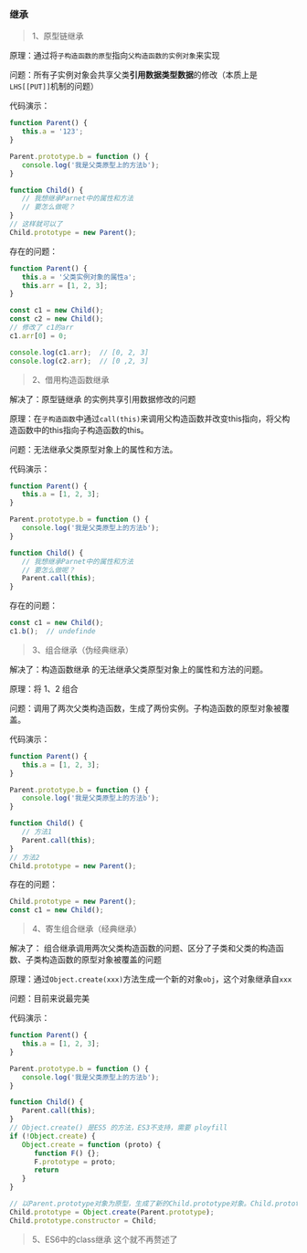 ### 继承

> 1、原型链继承

原理：通过将`子构造函数的原型`指向`父构造函数的实例对象`来实现



问题：所有子实例对象会共享父类**引用数据类型数据**的修改（本质上是`LHS[[PUT]]`机制的问题）



代码演示：

```js
function Parent() {
   this.a = '123';
}

Parent.prototype.b = function () {
   console.log('我是父类原型上的方法b');
}

function Child() {
   // 我想继承Parnet中的属性和方法
   // 要怎么做呢？
}
// 这样就可以了
Child.prototype = new Parent();
```

存在的问题：

```js
function Parent() {
   this.a = '父类实例对象的属性a';
   this.arr = [1, 2, 3];
}

const c1 = new Child();
const c2 = new Child();
// 修改了 c1的arr
c1.arr[0] = 0;

console.log(c1.arr);  // [0, 2, 3]
console.log(c2.arr);  // [0 ,2, 3]
```

> 2、借用构造函数继承

解决了：原型链继承 的实例共享引用数据修改的问题



原理：在`子构造函数`中通过`call(this)`来调用父构造函数并改变this指向，将父构造函数中的this指向子构造函数的this。



问题：无法继承父类原型对象上的属性和方法。



代码演示：

```js
function Parent() {
   this.a = [1, 2, 3];
}

Parent.prototype.b = function () {
   console.log('我是父类原型上的方法b');
}

function Child() {
   // 我想继承Parnet中的属性和方法
   // 要怎么做呢？
   Parent.call(this);
}
```

存在的问题：

```js
const c1 = new Child();
c1.b();  // undefinde
```

> 3、组合继承（伪经典继承）

解决了：构造函数继承 的无法继承父类原型对象上的属性和方法的问题。



原理：将 1、2 组合



问题：调用了两次父类构造函数，生成了两份实例。子构造函数的原型对象被覆盖。



代码演示：

```js
function Parent() {
   this.a = [1, 2, 3];
}

Parent.prototype.b = function () {
   console.log('我是父类原型上的方法b');
}

function Child() {
   // 方法1
   Parent.call(this);
}
// 方法2
Child.prototype = new Parent();
```

存在的问题：

```js
Child.prototype = new Parent();
const c1 = new Child();
```



> 4、寄生组合继承（经典继承）

解决了： 组合继承调用两次父类构造函数的问题、区分了子类和父类的构造函数、子类构造函数的原型对象被覆盖的问题



原理：通过`Object.create(xxx)`方法生成一个新的对象`obj`，这个对象继承自`xxx`



问题：目前来说最完美



代码演示：

```js
function Parent() {
   this.a = [1, 2, 3];
}

Parent.prototype.b = function () {
   console.log('我是父类原型上的方法b');
}

function Child() {
   Parent.call(this);
}
// Object.create() 是ES5 的方法，ES3不支持，需要 ployfill
if (!Object.create) {
   Object.create = function (proto) {
      function F() {};
      F.prototype = proto;
      return 
   }
}

// 以Parent.prototype对象为原型，生成了新的Child.prototype对象。Child.prototype继承了Parent.prototype的所有属性和方法。
Child.prototype = Object.create(Parent.prototype);
Child.prototype.constructor = Child;
```

> 5、ES6中的class继承
这个就不再赘述了